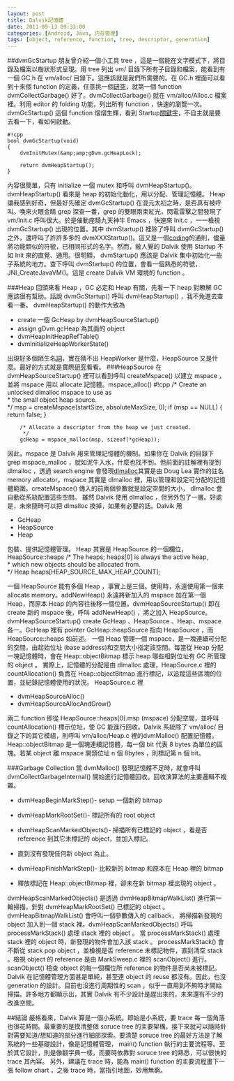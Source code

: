 ```yaml
---
layout: post
title: Dalvik記憶體
date: 2011-09-13 09:33:00
categories: [Android, Java, 内存管理]
tags: [object, reference, function, tree, descriptor, generation]
---
```

##dvmGcStartup 
朋友曾介紹一個小工具 tree ，這是一個能在文字模式下，將目錄及檔案以樹狀形式呈現。用 tree 列出 vm/ 目錄下所有子目錄和檔案，能看到有一個 GC.h 在 vm/alloc/ 目錄下。這應該就是我們所需要的。在 GC.h 裡面可以看到十來個 function 的定義，任意挑一個[研究](http://www.codemud.net/~thinker/GinGin_CGI.py/show_kw_docs/%E7%A0%94%E7%A9%B6)，就第一個 function dvmCollectGarbage()
 好了。dvmCollectGarbage() 就在 vm/alloc/Alloc.c 檔案裡。利用 editor 的 folding 功能，列出所有 function ，快速的瀏覽一次。 dvmGcStartup() 這個 function 熠熠生輝，看到 Startup[關鍵字](http://www.codemud.net/~thinker/GinGin_CGI.py/show_kw_docs/%E9%97%9C%E9%8D%B5%E5%AD%97)，不自主就是要去看一下，看如何啟動。

	#!cpp
	bool dvmGcStartup(void)
	{
	    dvmInitMutex(&amp;amp;gDvm.gcHeapLock);
	
	    return dvmHeapStartup();
	}
	
內容很簡單，只有 initialize 一個 mutex 和呼叫 dvmHeapStartup()。 dvmHeapStartup() 看來是 heap 的初始化動化，用以分配、管理記憶體。 Heap 讓我感到好奇，但最好先確定 dvmGcStartup() 在混元太初之時，是否真有被呼叫。喚來火眼金睛 grep 探查一番，grep 的雙眼兩束紅光，閃電雷擊之間發現了 vm/Init.c 呼叫很大。於是催動座騎九天神牛 Emacs ，快速來 Init.c ，一一檢視 dvmGcStartup() 出現的位置。其中
 dvmStartup() 裡除了呼叫 dvmGcStartup() 之外，還呼叫了許許多多的 dvmXXXStartup()。這又是一個[coding](http://www.codemud.net/~thinker/GinGin_CGI.py/show_kw_docs/coding)的通則，儘量將功能類似的符號，已相同形式的名字。然而，敝人覺的 Dalvik 使用 Startup 不如 Init 來的直覺、通用。很明顯， dvmStartup() 應該是 Dalvik 集中初始化一些子系統的地方。查下呼叫 dvmStartup() 的位置，會看一個熟悉的符號，JNI_CreateJavaVM()。這是 create Dalvik VM 環境的 function 。

###Heap 
回頭來看 Heap ，GC 必定和 Heap 有關，先看一下 heap 對瞭解 GC 應該很有幫助。話說 dvmGcStartup() 呼叫 dvmHeapStartup() ，我不免進去查看一番。
dvmHeapStartup() 的動作大致為
- create 一個 GcHeap by dvmHeapSourceStartup() 
- assign gDvm.gcHeap 為其面的 object 
- dvmHeapInitHeapRefTable() 
- dvmInitializeHeapWorkerState() 

出現好多個陌生名[詞](http://www.codemud.net/~thinker/GinGin_CGI.py/show_kw_docs/%E8%A9%9E)，實在猜不出 HeapWorker 是什麼，HeapSource 又是什麼。最好的方式就是實際[研究](http://www.codemud.net/~thinker/GinGin_CGI.py/show_kw_docs/%E7%A0%94%E7%A9%B6)看看。
###HeapSource 
在 dvmHeapSourceStartup() 裡可以看到呼叫 createMspace() 以建立 mspace ，並將 mspace 用以 allocate 記憶體。mspace_alloc()
	#!cpp
	    /* Create an unlocked dlmalloc mspace to use as                             
	     * the small object heap source.                                            
	     */
	    msp = createMspace(startSize, absoluteMaxSize, 0);
	    if (msp == NULL) {
	        return false;
	    }
	
	    /* Allocate a descriptor from the heap we just created.                     
	     */
	    gcHeap = mspace_malloc(msp, sizeof(*gcHeap));
	
因此，mspace 是 Dalvik 用來管理記憶體的機制。如果你在 Dalvik 的目錄下 grep mspace_malloc ，就如泥牛入水，什麼也找不到。但前面的註解裡有提到 dlmalloc ，透過 search engine 會發現[dlmalloc](http://www.google.com.tw/url?sa=t&source=web&ct=res&cd=2&url=http%3A%2F%2Fgee.cs.oswego.edu%2Fpub%2Fmisc%2Fmalloc.c&ei=7E7DScTLG8-HkQXRi7jDDA&usg=AFQjCNGNzQ8ppAtstJYsxv1XzNfY-ZZ8eA&sig2=4VD2MxRcggAcRQgyzg2Mcw)其實是由 Doug Lea 實作的註名 memory allocator。mspace 其實是 dlmalloc 裡，用以管理和設定可分配的記憶體範圍。createMspace() 傳入的前兩個參數就是設定空間的大小， dlmalloc 會自動從系統配置這些空間。
雖然 Dalvik 使用 dlmalloc ，但另外包了一層。好處是，未來隨時可以把 dlmalloc 換掉，如果有必要的話。Dalvik 用
- GcHeap 
- HeapSource 
- Heap 

包裝、提供記憶體管理。 Heap 其實是 HeapSource 的一個欄位， HeapSource::heaps	    /* The heaps; heaps[0] is always the active heap,                           
	     * which new objects should be allocated from.                              
	     */
	    Heap heaps[HEAP_SOURCE_MAX_HEAP_COUNT];
	
一個 HeapSource 能有多個 Heap ，事實上是三個。使用時，永遠使用第一個來 allocate memory。addNewHeap() 永遠將新加入的 mspace 加在第一個 Heap，而原本 Heap 的內容往後移一個位置。dvmHeapSourceStartup() 即在 create 新的 mspace 後，呼叫 addNewHeap() ，將之加入 HeapSource。
dvmHeapSourceStartup() create GcHeap 、HeapSource 、Heap、mspace 各一。GcHeap 裡有 pointer GcHeap::heapSource 指向 HeapSource ，而 HeapSource::heaps 如前述。 一個 Heap 管理一個 mspace，是一塊連續可分配的空間，由起始位址 (base address)和空間大小指定該空間。每當從 Heap 分配一塊記憶體時，會在 Heap::objectBitmap 標示 heap 哪些相對位址有
 GC 所管理的 object 。 實際上，記憶體的分配是由 dlmalloc 處理，HeapSource.c 裡的 countAllocation() 負責在 Heap::objectBitmap 進行標記，以追蹤這些區塊的位置，並紀錄記憶體使用的狀況。
HeapSource.c 裡
- dvmHeapSourceAlloc() 
- dvmHeapSourceAllocAndGrow() 

兩二 function 即從 HeapSource::heaps[0].msp (mspace) 分配空間，並呼叫 countAllocation() 標示位址，使 GC 能進行回收。Dalvik 系統除了 vm/alloc/ 目錄之下的其它模組，則呼叫 vm/alloc/Heap.c 裡的dvmMalloc() 配置記憶體。Heap::objectBitmap 是一個塊連續記憶體，每一個 bit 代表 8 bytes 為單位的區塊。若某 object 離 mspace 開頭位址 n 個 8bytes ，則標記第 n 個 bit。

###Garbage Collection 
當 dvmMalloc() 發現記憶體不足時，就會呼叫 dvmCollectGarbageInternal() 開始進行記憶體回收。回收演算法的主要邏輯不複雜。
- dvmHeapBeginMarkStep()- setup 一個新的 bitmap 


- dvmHeapMarkRootSet()- 標記所有的 root object 


- dvmHeapScanMarkedObjects()- 掃描所有已標記的 object ，看是否 reference 到其它未標記的 object，並加入標記。 
- 直到沒有發現任何新 object 為止。 


- dvmHeapFinishMarkStep()- 比較新的 bitmap 和原本在 Heap 裡的 bitmap 
- 釋放標記在 Heap::objectBitmap 裡，卻未在新 bitmap 裡出現的 object 。 



dvmHeapScanMarkedObjects() 是透過 dvmHeapBitmapWalkList() 進行第一輪掃描，針對 dvmHeapMarkRootSet() 已標記的 object 。dvmHeapBitmapWalkList() 會呼叫一個參數傳入的 callback， 將掃描新發現的 object 加入到一個 stack 裡。dvmHeapScanMarkedObjects() 呼叫 processMarkStack() 處理 stack 裡的 object 。 當 processMarkStack()
 處理stack 裡的 object 時，新發現的物件會加入該 stack 。 processMarkStack() 會不斷從 stack pop object ，並檢視是否 reference 未標記物件，直到清空 stack 。檢視 object 的 reference 是由 MarkSweep.c 裡的 scanObject() 進行。 scanObject() 檢查 object 的每一個欄位所 reference 的物件是否尚未被標記。
Dalvik 在記憶體管理方面甚是單純，甚至連 object 的 reuse 都沒有。因此，也沒 generation 的設計。目前也沒進行周期性的 scan ，似乎一直用到不夠時才開始掃描。許多地方都顯示出，其實 Dalvik 有不少設計是趕出來的，未來還有不少的改進空間。

##結論 
嚴格看來，Dalvik 算是一個小系統。即始是小系統，要 trace 每一個角落也很花時間。最重要的是摸清整個 soruce tree 的主要架構，接下來就可以隨時針對需要知道/想知道的部分進行細部探索。要清楚 soruce tree 的最好方法是了解系統的一些基礎設計，像是記憶體管理， main() function 執行的主要流程等。至於其它設計，則是像翻字典一樣，而要時依靠對 soruce tree 的熟悉，可以很快的 trace 其內容。
另外，建議在 trace 時，能為 main() function 的主要流程畫下一張 follow chart ，之後 trace 時，當指引地圖，妙用無窮。
